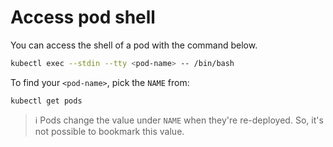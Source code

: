 [
  id: kubernetes-access-shell
  tags:
    - shell
    - debugging
  locations:
]: #

# Access pod shell

You can access the shell of a pod with the command below.

````bash
kubectl exec --stdin --tty <pod-name> -- /bin/bash
````

To find your ``<pod-name>``, pick the ``NAME`` from:

````kubectl
kubectl get pods
````

> :information_source: Pods change the value under ``NAME`` when they're re-deployed. So, it's not possible to bookmark this value.
